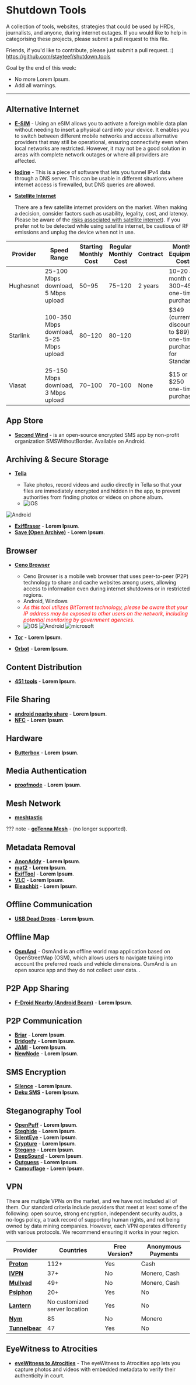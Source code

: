 # Shutdown Tools 

A collection of tools, websites, strategies that could be used by HRDs, journalists, and anyone, during internet outages. If you would like to help in categorising these projects, please submit a pull request to this file.

Friends, if you'd like to contribute, please just submit a pull request. :) https://github.com/stayteef/shutdown.tools

Goal by the end of this week: 
- No more Lorem Ipsum.
- Add all warnings. 

----
## Alternative Internet
- [**E-SIM**](#) - Using an eSIM allows you to activate a foreign mobile data plan without needing to insert a physical card into your device. It enables you to switch between different mobile networks and access alternative providers that may still be operational, ensuring connectivity even when local networks are restricted. However, it may not be a good solution in areas with complete network outages or where all providers are affected.

- [**Iodine**](https://www.kali.org/tools/iodine/) - This is a piece of software that lets you tunnel IPv4 data through a DNS server. This can be usable in different situations where internet access is firewalled, but DNS queries are allowed.
- [**Satellite Internet**](https://en.wikipedia.org/wiki/Satellite_Internet_access)

    There are a few satellite internet providers on the market. When making a decision, consider factors such as usability, legality, cost, and latency. Please be aware of the [risks associated with satellite internet](https://satellitesafety.openinternetproject.org/)). If you prefer not to be detected while using satellite internet, be cautious of RF emissions and unplug the device when not in use.

| Provider   | Speed Range                     | Starting Monthly Cost | Regular Monthly Cost | Contract                          | Monthly Equipment Costs               | Data Cap                     | Owned By                     |
|------------|----------------------------------|-----------------------|----------------------|-----------------------------------|---------------------------------------|-------------------------------|------------------------------|
| Hughesnet  | 25-100 Mbps download, 5 Mbps upload | $50-$95               | $75-$120             | 2 years                           | $10-$20 a month or $300-$450 one-time purchase | Unlimited, 100-200 GB (soft cap) |  [EchoStar](https://www.echostar.com) |
| Starlink   | 100-350 Mbps download, 5-25 Mbps upload | $80-$120              | $80-$120             | | $349 (currently discounted to $89) one-time purchase for Standard | Unlimited                            |  [SpaceX](https://www.spacex.com) |
| Viasat     | 25-150 Mbps download, 3 Mbps upload | $70-$100              | $70-$100             | None                              | $15 or $250 one-time purchase         | Unlimited, 850 GB (soft cap) |  [Viasat Inc.](https://www.viasat.com) |



## App Store
- [**Second Wind**](https://secondwind.guardianproject.info/) - is an open-source encrypted SMS app by non-profit organization SMSWithoutBorder. Available on Android.

## Archiving & Secure Storage
- [**Tella**](https://tella-app.org/) 

    - Take photos, record videos and audio directly in Tella so that your files are immediately encrypted and hidden in the app, to prevent authorities from finding photos or videos on phone album. 
    - <img src="icons/ios.png" alt="iOS" class="tiny-icon" /> 
<img src="icons/android.png" alt="Android" class="tiny-icon" />


 
- [**ExifEraser**](https://github.com/Tommy-Geenexus/exif-eraser) - **Lorem Ipsum**.
- [**Save (Open Archive)**](#) - **Lorem Ipsum**.

## Browser
- [**Ceno Browser**](https://ceno.app/en/index.html) 
    - Ceno Browser is a mobile web browser that uses peer-to-peer (P2P) technology to share and cache websites among users, allowing access to information even during internet shutdowns or in restricted regions. 
    - Android, Windows
    - <span style="color:red; font-style:italic;">As this tool utilizes BitTorrent technology, please be aware that your IP address may be exposed to other users on the network, including potential monitoring by government agencies.</span>
    - <img src="icons/ios.png" alt="iOS" class="tiny-icon" /> <img src="icons/android.png" alt="Android" class="tiny-icon" /> <img src="icons/microsoft.png" alt="microsoft" class="tiny-icon" />

- [**Tor**](#) - **Lorem Ipsum**.
- [**Orbot**](https://ente.io/about) - **Lorem Ipsum**.

## Content Distribution
- [**451 tools**](https://451.tools/) - **Lorem Ipsum**.

## File Sharing
- [**android nearby share**](#) - **Lorem Ipsum**.
- [**NFC**](#) - **Lorem Ipsum**.

## Hardware
- [**Butterbox**](https://likebutter.app/box/) - **Lorem Ipsum**.

## Media Authentication
- [**proofmode**](https://proofmode.org/) - **Lorem Ipsum**.

## Mesh Network
- [**meshtastic**](https://meshtastic.org/)

??? note
    - [**goTenna Mesh**](#) - (no longer supported).

## Metadata Removal
- [**AnonAddy**](#) - **Lorem Ipsum**.
- [**mat2**](#) - **Lorem Ipsum**.
- [**ExifTool**](#) - **Lorem Ipsum**.
- [**VLC**](#) - **Lorem Ipsum**.
- [**Bleachbit**](#) - **Lorem Ipsum**.

## Offline Communication
- [**USB Dead Drops**](#) - **Lorem Ipsum**.

## Offline Map
- [**OsmAnd**](https://osmand.net/) - OsmAnd is an offline world map application based on OpenStreetMap (OSM), which allows users to navigate taking into account the preferred roads and vehicle dimensions. OsmAnd is an open source app and they do not collect user data.
.

## P2P App Sharing
- [**F-Droid Nearby (Android Beam)**](https://f-droid.org/en/packages/org.fdroid.nearby/) - **Lorem Ipsum**.

## P2P Communication
- [**Briar**](https://ssd.eff.org/module/choosing-vpn-thats-right-you) - **Lorem Ipsum**.
- [**Bridgefy**](#) - **Lorem Ipsum**.
- [**JAMI**](#) - **Lorem Ipsum**.
- [**NewNode**](https://www.newnode.com/) - **Lorem Ipsum**.

## SMS Encryption
- [**Silence**](https://silence.im) - **Lorem Ipsum**.
- [**Deku SMS**](https://smswithoutborders.com/) - **Lorem Ipsum**.

## Steganography Tool
- [**OpenPuff**](#) - **Lorem Ipsum**.
- [**Steghide**](#) - **Lorem Ipsum**.
- [**SilentEye**](#) - **Lorem Ipsum**.
- [**Crypture**](#) - **Lorem Ipsum**.
- [**Stegano**](#) - **Lorem Ipsum**.
- [**DeepSound**](#) - **Lorem Ipsum**.
- [**Outguess**](#) - **Lorem Ipsum**.
- [**Camouflage**](#) - **Lorem Ipsum**.

## VPN

There are multiple VPNs on the market, and we have not included all of them. Our standard criteria include providers that meet at least some of the following: open source, strong encryption, independent security audits, a no-logs policy, a track record of supporting human rights, and not being owned by data mining companies. However, each VPN operates differently with various protocols. We recommend ensuring it works in your region.

| Provider   | Countries | Free Version? | Anonymous Payments     |
|------------|-----------|---------------|------------------------|
| [**Proton**](https://protonvpn.com) | 112+      | Yes           | Cash                   |
| [**IVPN**](https://www.ivpn.net)         | 37+       | No            | Monero, Cash           |
| [**Mullvad**](https://mullvad.net)   | 49+       | No            | Monero, Cash           |
| [**Psiphon**](https://psiphon.ca)   | 20+       | Yes           | No                     |
| [**Lantern**](https://getlantern.org)   | No customized server location | Yes           | No                     |
| [**Nym**](https://nymtech.net)           | 85       | No            | Monero                 |
| [**Tunnelbear**](https://www.tunnelbear.com) | 47   | Yes           | No                     |


## EyeWitness to Atrocities
- [**eyeWitness to Atrocities**](https://www.eyewitness.global/) - The eyeWitness to Atrocities app lets you capture photos and videos with embedded metadata to verify their authenticity in court.
